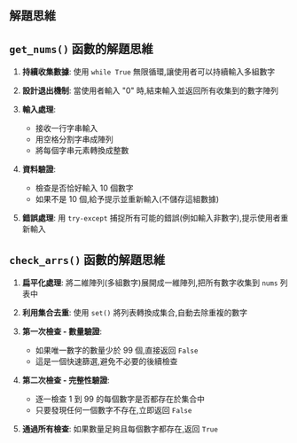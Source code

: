 ## 解題思維

## `get_nums()` 函數的解題思維

1. **持續收集數據**: 使用 `while True` 無限循環,讓使用者可以持續輸入多組數字

2. **設計退出機制**: 當使用者輸入 "0" 時,結束輸入並返回所有收集到的數字陣列

3. **輸入處理**:
   - 接收一行字串輸入
   - 用空格分割字串成陣列
   - 將每個字串元素轉換成整數

4. **資料驗證**:
   - 檢查是否恰好輸入 10 個數字
   - 如果不是 10 個,給予提示並重新輸入(不儲存這組數據)

5. **錯誤處理**: 用 `try-except` 捕捉所有可能的錯誤(例如輸入非數字),提示使用者重新輸入

## `check_arrs()` 函數的解題思維

1. **扁平化處理**: 將二維陣列(多組數字)展開成一維陣列,把所有數字收集到 `nums` 列表中

2. **利用集合去重**: 使用 `set()` 將列表轉換成集合,自動去除重複的數字

3. **第一次檢查 - 數量驗證**:
   - 如果唯一數字的數量少於 99 個,直接返回 `False`
   - 這是一個快速篩選,避免不必要的後續檢查

4. **第二次檢查 - 完整性驗證**:
   - 逐一檢查 1 到 99 的每個數字是否都存在於集合中
   - 只要發現任何一個數字不存在,立即返回 `False`

5. **通過所有檢查**: 如果數量足夠且每個數字都存在,返回 `True`


